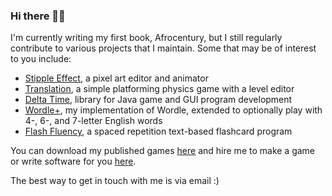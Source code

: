 ### Hi there 👋🏽

I'm currently writing my first book, Afrocentury, but I still regularly contribute to various projects that I maintain.
Some that may be of interest to you include:
- [Stipple Effect](https://github.com/jbunke/stipple-effect), a pixel art editor and animator
- [Translation](https://github.com/jbunke/translation), a simple platforming physics game with a level editor
- [Delta Time](https://github.com/jbunke/delta-time), library for Java game and GUI program development
- [Wordle+](https://github.com/jbunke/wordle-plus), my implementation of Wordle, extended to optionally play with 4-, 6-, and 7-letter English words
- [Flash Fluency](https://github.com/jbunke/flashfluency), a spaced repetition text-based flashcard program

You can download my published games [here](https://flinkerflitzer.itch.io/) and hire me to make a game or write software for you [here](https://www.fiverr.com/jordanbunke).

The best way to get in touch with me is via email :)

<!--
**jbunke/jbunke** is a ✨ _special_ ✨ repository because its `README.md` (this file) appears on your GitHub profile.

Here are some ideas to get you started:

- 🔭 I’m currently working on ...
- 🌱 I’m currently learning ...
- 👯 I’m looking to collaborate on ...
- 🤔 I’m looking for help with ...
- 💬 Ask me about ...
- 📫 How to reach me: ...
- 😄 Pronouns: ...
- ⚡ Fun fact: ...
-->
